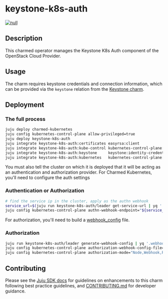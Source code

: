 # keystone-k8s-auth
[![null](https://charmhub.io/keystone-k8s-auth/badge.svg)](https://charmhub.io/keystone-k8s-auth)

## Description

This charmed operator manages the Keystone K8s Auth component of the OpenStack
Cloud Provider.

## Usage

The charm requires keystone credentials and connection information, which
can be provided via the `keystone` relation from the [Keystone charm](https://charmhub.io/keystone).

## Deployment

### The full process

```bash
juju deploy charmed-kubernetes
juju config kubernetes-control-plane allow-privileged=true
juju deploy keystone-k8s-auth
juju integrate keystone-k8s-auth:certificates easyrsa:client
juju integrate keystone-k8s-auth:kube-control kubernetes-control-plane:kube-control
juju integrate keystone-k8s-auth:keystone     keystone:identity-credentials
juju integrate keystone-k8s-auth:kubernetes   kubernetes-control-plane:juju-info
```

You must also tell the cluster on which it is deployed that it will be
acting as an authentication and authorization provider.
For Charmed Kubernetes, you'll need to configure the auth settings

### Authentication or Authorization
```bash
# find the service ip in the cluster, apply as the authn webhook
service_url=$(juju run keystone-k8s-auth/leader get-service-url | yq '.service-url')
juju config kubernetes-control-plane authn-webhook-endpoint="${service_url}"
```

For authorization, you'll need to build a [webhook_config](https://github.com/kubernetes/cloud-provider-openstack/blob/master/examples/webhook/keystone-apiserver-webhook.yaml) file.

### Authorization
```bash
juju run keystone-k8s-auth/leader generate-webhook-config | yq '.webhook-config' > webhook
juju config kubernetes-control-plane authorization-webhook-config-file="$(cat webhook)"
juju config kubernetes-control-plane authorization-mode="Node,Webhook,RBAC"
```

## Contributing

Please see the [Juju SDK docs](https://juju.is/docs/sdk) for guidelines
on enhancements to this charm following best practice guidelines, and
[CONTRIBUTING.md](https://github.com/canonical/keystone-k8s-auth-operator/blob/main/CONTRIBUTING.md)
for developer guidance.
